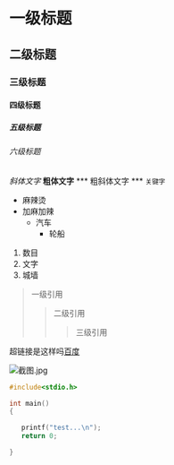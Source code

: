 # 一级标题
## 二级标题
### 三级标题
#### 四级标题
##### 五级标题
###### 六级标题

*斜体文字*
**粗体文字**
*** 粗斜体文字 ***
`关键字`
* 麻辣烫
 * 加麻加辣
   * 汽车
     * 轮船

1. 数目
2. 文字
3. 城墙

> 一级引用
>> 二级引用
>>> 三级引用

超链接是这样吗[百度](https://www.baidu.com "我们都爱用")

![截图.jpg](https://i.loli.net/2021/11/28/zSO1cHZqEwpFe7B.jpg)


```c
#include<stdio.h>

int main()
{

   printf("test...\n");
   return 0;

}
```
